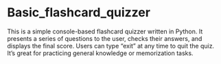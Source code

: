 # Basic_flashcard_quizzer
This is a simple console-based flashcard quizzer written in Python. It presents a series of questions to the user, checks their answers, and displays the final score. Users can type “exit” at any time to quit the quiz. It’s great for practicing general knowledge or memorization tasks.
